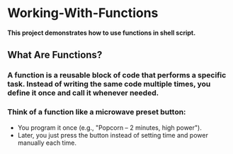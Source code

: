 # Working-With-Functions
**This project demonstrates how to use functions in shell script.**

## What Are Functions?

### A function is a reusable block of code that performs a specific task. Instead of writing the same code multiple times, you define it once and call it whenever needed.

### Think of a function like a microwave preset button:
* You program it once (e.g., "Popcorn – 2 minutes, high power").
* Later, you just press the button instead of setting time and power manually each time.



